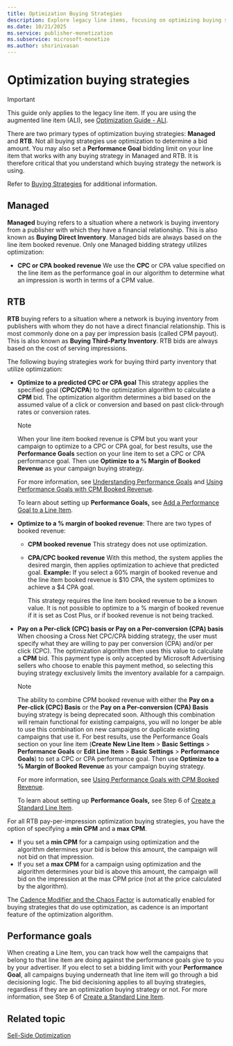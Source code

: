 ```yaml
---
title: Optimization Buying Strategies
description: Explore legacy line items, focusing on optimizing buying strategies through two main approaches, managed and RTB.
ms.date: 10/21/2025
ms.service: publisher-monetization
ms.subservice: microsoft-monetize
ms.author: shsrinivasan
---
```


# Optimization buying strategies

> [!IMPORTANT]
> This guide only applies to the legacy line item. If you are using the augmented line item (ALI), see [Optimization Guide - ALI](optimization-guide-ali.md).

There are two primary types of optimization buying strategies: **Managed** and **RTB**. Not all buying strategies use optimization to determine a bid amount. You may also set a **Performance Goal** bidding limit on your line item that works with any buying strategy in Managed and RTB. It is therefore critical that you understand which buying
strategy the network is using.

Refer to [Buying Strategies](buying-strategies.md) for additional information.

## Managed

**Managed** buying refers to a situation where a network is buying inventory from a publisher with which they have a financial relationship. This is also known as **Buying Direct Inventory**. Managed bids are always based on the line item booked revenue. Only one Managed bidding strategy utilizes optimization:

- **CPC or CPA booked revenue** We use the **CPC** or CPA value specified on the line item as the performance goal in our algorithm to determine what an impression is worth in terms of a CPM value.

## RTB

**RTB** buying refers to a situation where a network is buying inventory from publishers with whom they do not have a direct financial relationship. This is most commonly done on a pay per impression basis (called CPM payout). This is also known as **Buying Third-Party Inventory**. RTB bids are always based on the cost of serving impressions.

The following buying strategies work for buying third party inventory that utilize optimization:

- **Optimize to a predicted CPC or CPA goal** This strategy applies the specified goal (**CPC/CPA**) to the optimization algorithm to calculate a **CPM** bid. The optimization algorithm determines a bid based on the assumed value of a click or conversion and based on past click-through rates or conversion rates.
  
   > [!NOTE]
   > When your line item booked revenue is CPM but you want your campaign to optimize to a CPC or CPA goal, for best results, use the **Performance Goals** section on your line item to set a CPC or CPA performance goal. Then use **Optimize to a % Margin of Booked Revenue** as your campaign buying strategy.
  >
  > For more information, see [Understanding Performance Goals](understanding-performance-goals.md) and [Using Performance Goals with CPM Booked Revenue](using-performance-goals-with-cpm-booked-revenue.md).
  >
  > To learn about setting up **Performance Goals,** see [Add a Performance Goal to a Line Item](add-a-performance-goal-to-a-line-item.md).

- **Optimize to a % margin of booked revenue**: There are two types of booked revenue:
  - **CPM booked revenue** This strategy does not use optimization.

  - **CPA/CPC booked revenue** With this method, the system applies the desired margin, then applies optimization to achieve that predicted goal. **Example:** If you select a 60% margin of booked revenue and the line item booked revenue is $10 CPA, the system optimizes to achieve a $4 CPA goal.

     This strategy requires the line item booked revenue to be a known value. It is not possible to optimize to a % margin of booked revenue if it is set as Cost Plus, or if booked revenue is not being tracked.

- **Pay on a Per-click (CPC) basis or Pay on a Per-conversion (CPA) basis** When choosing a Cross Net CPC/CPA bidding strategy, the user must specify what they are willing to pay per conversion (CPA) and/or per click (CPC). The optimization algorithm then uses this value to calculate a **CPM** bid. This payment type is only accepted by Microsoft Advertising sellers who choose to enable this payment method, so selecting this buying strategy exclusively limits the inventory available for a campaign.
  
   > [!NOTE]
   > The ability to combine CPM booked revenue with either the **Pay on a Per-click (CPC) Basis** or the **Pay on a Per-conversion (CPA) Basis** buying strategy is being deprecated soon. Although this combination will remain functional for existing campaigns, you will no longer be able to use this combination on new campaigns or duplicate existing campaigns that use it. For best results, use the Performance Goals section on your line item (**Create New Line Item**  \>  **Basic Settings** \>  **Performance Goals** or **Edit Line Item**  \>  **Basic Settings**  \>  **Performance Goals**) to set a CPC or CPA performance goal. Then use **Optimize to a % Margin of Booked Revenue** as your campaign buying strategy.
   >
   > For more information, see [Using Performance Goals with CPM Booked Revenue](using-performance-goals-with-cpm-booked-revenue.md).
   >
   > To learn about setting up **Performance Goals,** see Step 6 of [Create a Standard Line Item](create-a-standard-line-item.md).

For all RTB pay-per-impression optimization buying strategies, you have the option of specifying a **min CPM** and a **max CPM**.

- If you set a **min CPM** for a campaign using optimization and the algorithm determines your bid is below this amount, the campaign will not bid on that impression.
- If you set a **max CPM** for a campaign using optimization and the algorithm determines your bid is above this amount, the campaign will bid on the impression at the max CPM price (not at the price calculated by the algorithm).

The [Cadence Modifier and the Chaos Factor](cadence-modifier-and-the-chaos-factor.md) is automatically enabled for buying strategies that do use optimization, as cadence is an important feature of the optimization algorithm.

## Performance goals

When creating a Line Item, you can track how well the campaigns that belong to that line item are doing against the performance goals give to you by your advertiser. If you elect to set a bidding limit with your **Performance Goal**, all campaigns buying underneath that line item will go through a bid decisioning logic. The bid decisioning applies to all buying strategies, regardless if they are an optimization buying strategy or not. For more information, see Step 6 of [Create a Standard Line Item](create-a-standard-line-item.md).

## Related topic

[Sell-Side Optimization](sell-side-optimization.md)
